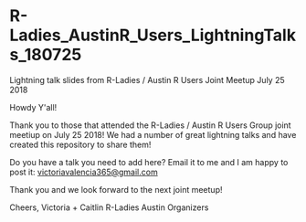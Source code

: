 # R-Ladies_AustinR_Users_LightningTalks_180725
Lightning talk slides from R-Ladies / Austin R Users Joint Meetup July 25 2018


Howdy Y'all! 

Thank you to those that attended the R-Ladies / Austin R Users Group joint meetiup on July 25 2018! We had a number of great lightning talks and have created this repository to share them!

Do you have a talk you need to add here? Email it to me and I am happy to post it: 
victoriavalencia365@gmail.com

Thank you and we look forward to the next joint meetup!

Cheers, 
Victoria + Caitlin
R-Ladies Austin Organizers 
